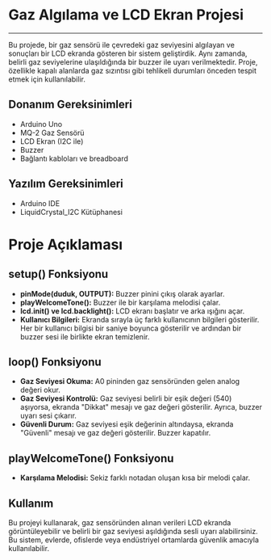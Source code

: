 # Gaz Algılama ve LCD Ekran Projesi

-----------------------------------

Bu projede, bir gaz sensörü ile çevredeki gaz seviyesini algılayan ve sonuçları bir LCD ekranda gösteren bir sistem geliştirdik. Aynı zamanda, belirli gaz seviyelerine ulaşıldığında bir buzzer ile uyarı verilmektedir. Proje, özellikle kapalı alanlarda gaz sızıntısı gibi tehlikeli durumları önceden tespit etmek için kullanılabilir.

## Donanım Gereksinimleri
- Arduino Uno
- MQ-2 Gaz Sensörü
- LCD Ekran (I2C ile)
- Buzzer
- Bağlantı kabloları ve breadboard

## Yazılım Gereksinimleri
- Arduino IDE
- LiquidCrystal_I2C Kütüphanesi

# Proje Açıklaması

## setup() Fonksiyonu

- **pinMode(duduk, OUTPUT):** Buzzer pinini çıkış olarak ayarlar.
- **playWelcomeTone():** Buzzer ile bir karşılama melodisi çalar.
- **lcd.init() ve lcd.backlight():** LCD ekranı başlatır ve arka ışığını açar.
- **Kullanıcı Bilgileri:** Ekranda sırayla üç farklı kullanıcının bilgileri gösterilir. Her bir kullanıcı bilgisi bir saniye boyunca gösterilir ve ardından bir buzzer sesi ile birlikte ekran temizlenir.
  
## loop() Fonksiyonu

- **Gaz Seviyesi Okuma:** A0 pininden gaz sensöründen gelen analog değeri okur.
- **Gaz Seviyesi Kontrolü:** Gaz seviyesi belirli bir eşik değeri (540) aşıyorsa, ekranda "Dikkat" mesajı ve gaz değeri gösterilir. Ayrıca, buzzer uyarı sesi çıkarır.
- **Güvenli Durum:** Gaz seviyesi eşik değerinin altındaysa, ekranda "Güvenli" mesajı ve gaz değeri gösterilir. Buzzer kapatılır.
  
## playWelcomeTone() Fonksiyonu
- **Karşılama Melodisi:** Sekiz farklı notadan oluşan kısa bir melodi çalar.

## Kullanım
Bu projeyi kullanarak, gaz sensöründen alınan verileri LCD ekranda görüntüleyebilir ve belirli bir gaz seviyesi aşıldığında sesli uyarı alabilirsiniz. Bu sistem, evlerde, ofislerde veya endüstriyel ortamlarda güvenlik amacıyla kullanılabilir.
